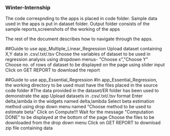 ### Winter-Internship

The code correspnding to the apps is placed in code folder.
Sample data used in the apps is put in dataset folder.
Output folder consists of the sample reports,screenshots of the working of the apps

The rest of the document describes how to navigate through the apps.


##Guide to use app_Multiple_Linear_Regression 
Upload dataset containing X,Y data in .csv/.txt/.tsv
Choose the variables of dataset to be used in regression analysis using dropdown menus- "Choose x","Choose Y"
Choose no. of rows of dataset to be displayed on the page using slider input
Click on GET REPORT to download the report



##Guide to use app_Essential_Regression
#In app_Essential_Regression, the working directory to be used must have the files placed in the source code folder 
#The data provided in the dataset/ER folder has been used to demonstrate the app 
Upload datasets in .csv/.txt/.tsv format
Enter delta,lambda in the widgets named delta,lambda
Select beta estimation method using drop down menu named "Choose method to be used to estimate beta"
Click on Compute!!!
Wait for the message "Computation DONE" to be displayed at the bottom of the page
Choose the files to be downloaded from the drop down menu
Click on GET REPORT to download zip file containing data
